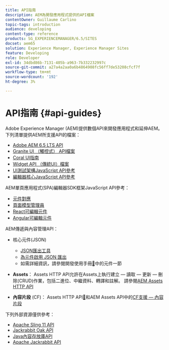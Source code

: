 ```yaml
---
title: API指南
description: AEM為開發應用程式提供的API檔案
contentOwner: Guillaume Carlino
topic-tags: introduction
audience: developing
content-type: reference
products: SG_EXPERIENCEMANAGER/6.5/SITES
docset: aem65
solution: Experience Manager, Experience Manager Sites
feature: Developing
role: Developer
exl-id: 34dbd86b-7131-405b-a963-7b332232997c
source-git-commit: a27a4a2aa0a6b4864908fc56ff7de53208cfcf7f
workflow-type: tm+mt
source-wordcount: '192'
ht-degree: 3%

---
```


# API指南 {#api-guides}

Adobe Experience Manager (AEM)提供數個API來開發應用程式和延伸AEM。 下列清單提供AEM所支援API的檔案：

* [Adobe AEM 6.5 LTS API](https://developer.adobe.com/experience-manager/reference-materials/6-5/javadoc/index.html)
* [Granite UI （觸控式） API檔案](https://developer.adobe.com/experience-manager/reference-materials/6-5/granite-ui/api/index.html)
* [Coral UI指南](https://developer.adobe.com/experience-manager/reference-materials/6-5/coral-ui/coralui3/index.html)
* [Widget API （傳統UI）檔案](https://developer.adobe.com/experience-manager/reference-materials/6-5/widgets-api/index.html)
* [UI測試架構JavaScript API參考](https://developer.adobe.com/experience-manager/reference-materials/6-5/test-api/index.html)
* [編輯器核心JavaScript API參考](https://developer.adobe.com/experience-manager/reference-materials/6-5/jsdoc/ui-touch/editor-core/index.html)

AEM單頁應用程式(SPA)編輯器SDK框架JavaScript API參考：

* [元件對應](https://www.npmjs.com/package/@adobe/aem-spa-component-mapping)
* [頁面模型管理員](https://www.npmjs.com/package/@adobe/aem-spa-page-model-manager)
* [React可編輯元件](https://www.npmjs.com/package/@adobe/aem-react-editable-components)
* [Angular可編輯元件](https://www.npmjs.com/package/@adobe/aem-angular-editable-components)

AEM傳遞與內容管理API：

* 核心元件(JSON)

   * [JSON匯出工具](/help/sites-developing/json-exporter.md)
   * [為元件啟用 JSON 匯出](/help/sites-developing/json-exporter-components.md)
   * 如需詳細資訊，請參閱開發使用手冊[&#128279;](/help/sites-developing/getting-started.md)中的元件一節

* **Assets**： Assets HTTP API允許在Assets上執行建立 — 讀取 — 更新 — 刪除(CRUD)作業，包括二進位、中繼資料、轉譯和註解。 請參閱[AEM Assets HTTP API](/help/assets/mac-api-assets.md)

* **內容片段** (CF)： Assets HTTP API[&#128279;](/help/assets/assets-api-content-fragments.md)和AEM Assets API中的[CF支援 — 內容片段](https://developer.adobe.com/experience-manager/reference-materials/6-5/assets-api-content-fragments/index.html)

下列外部資源僅供參考：

* [Apache Sling 11 API](https://sling.apache.org/apidocs/sling11/)
* [Jackrabbit Oak API](https://jackrabbit.apache.org/oak/docs/oak_api/overview.html)
* [Java內容存放庫API](https://developer.adobe.com/experience-manager/reference-materials/spec/javax.jcr/javadocs/jcr-2.0/index.html)
* [Apache Jackrabbit API](https://jackrabbit.apache.org/api)
